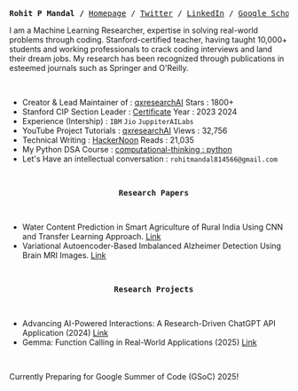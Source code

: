 
  
  <p><pre align="center">
<strong>Rohit P Mandal /</strong> <a href="https://xiaowuc2.vercel.app">​Homepage​</a> / <a href="https://twitter.com/xiaowuc2">Twitter</a> / <a href="https://linkedin.com/in/xiaowuc2">​LinkedIn​</a> / <a href="https://scholar.google.com/citations?user=iHd8-ZkAAAAJ&hl=en">​Google Scholar​</a> / <a href="https://leetcode.com/xiaowuc2">​LeetCode​</a> / <a href="https://www.youtube.com/channel/UCX7oe66V8zyFpAJyMfPL9VA">​YouTube​</a></pre></p>

I am a Machine Learning Researcher, expertise in solving real-world problems through coding. Stanford-certified teacher, having taught 10,000+ students and working professionals to crack coding interviews and land their dream jobs. My research has been recognized through publications in esteemed journals such as Springer and O'Reilly. 

<br>

- Creator & Lead Maintainer of : [qxresearchAI](http://www.qxresearch.org/) Stars : 1800+ 
- Stanford CIP Section Leader : [Certificate](https://digitalcredential.stanford.edu/check/B506EC9312CFC25A9645B34A9B9A005E1B68099F49F5DBC8B0F28FCD9525C59Cb2Nma3dPOVN6QjQwMW9vNWhpaENsZGNnck5BOFF0d3lqbnZERmpuT0tpVEtiNWZQ) Year : 2023 2024
- Experience (Intership) : `IBM` `Jio` `JuppiterAILabs`
- YouTube Project Tutorials : [qxresearchAI](https://www.youtube.com/@qxresearch/featured) Views : 32,756 
- Technical Writing : [HackerNoon](https://hackernoon.com/50-python-projects-10-lines-of-code)  Reads : 21,035
- My Python DSA Course : [computational-thinking : python](https://qxresearch.github.io/python/) 
- Let's Have an intellectual conversation : `rohitmandal814566@gmail.com`

<br>

<p><pre align="center">
  <strong>Research Papers</strong>
</pre></p>

<br>

- Water Content Prediction in Smart Agriculture of Rural India Using CNN and Transfer Learning Approach. [Link](https://www.oreilly.com/library/view/intelligent-decision-support/9781119896432/c10.xhtml)
- Variational Autoencoder-Based Imbalanced Alzheimer Detection Using Brain MRI Images. [Link](https://link.springer.com/chapter/10.1007/978-981-19-1657-1_14)<br>

<br>

<p><pre align="center">
  <strong>Research Projects</strong>
</pre></p>

<br>

- Advancing AI-Powered Interactions: A Research-Driven ChatGPT API Application (2024) [Link](https://github.com/xiaowuc2/ChatGPT-Python-Applications)
- Gemma: Function Calling in Real-World Applications (2025) [Link]()

<br>

Currently Preparing for Google Summer of Code (GSoC) 2025!

